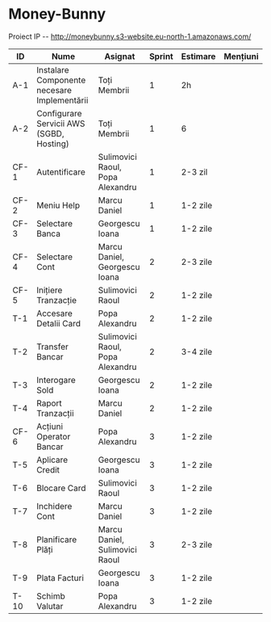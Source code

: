 # Money-Bunny
Proiect IP -- http://moneybunny.s3-website.eu-north-1.amazonaws.com/

ID | Nume | Asignat | Sprint | Estimare | Mențiuni
--- | --- | --- | --- |--- |---
A-1 | Instalare Componente necesare Implementării | Toți Membrii | 1 | 2h
A-2 | Configurare Servicii AWS (SGBD, Hosting) | Toți Membrii | 1 | 6
CF-1 | Autentificare | Sulimovici Raoul, Popa Alexandru | 1 | 2-3 zil
CF-2 | Meniu Help | Marcu Daniel | 1 | 1-2 zile 
CF-3 | Selectare Banca | Georgescu Ioana | 1 | 1-2 zile 
CF-4 | Selectare Cont | Marcu Daniel, Georgescu Ioana | 2 | 2-3 zile 
CF-5 | Inițiere Tranzacție | Sulimovici Raoul | 2 | 1-2 zile 
T-1 | Accesare Detalii Card | Popa Alexandru | 2 | 1-2 zile 
T-2 | Transfer Bancar | Sulimovici Raoul, Popa Alexandru | 2 | 3-4 zile 
T-3 | Interogare Sold | Georgescu Ioana | 2 | 1-2 zile 
T-4 | Raport Tranzacții | Marcu Daniel | 2 | 1-2 zile 
CF-6 | Acțiuni Operator Bancar | Popa Alexandru | 3 | 1-2 zile 
T-5 | Aplicare Credit | Georgescu Ioana | 3 | 1-2 zile 
T-6 | Blocare Card | Sulimovici Raoul | 3 | 1-2 zile 
T-7 | Inchidere Cont | Marcu Daniel | 3 | 1-2 zile 
T-8 | Planificare Plăți | Marcu Daniel, Sulimovici Raoul | 3 | 2-3 zile 
T-9 | Plata Facturi | Georgescu Ioana | 3 | 1-2 zile 
T-10 | Schimb Valutar | Popa Alexandru | 3 | 1-2 zile | 
